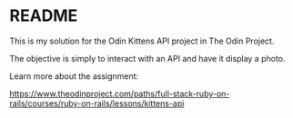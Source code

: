 # README

This is my solution for the Odin Kittens API project in The Odin Project.

The objective is simply to interact with an API and have it display a photo.

Learn more about the assignment:

https://www.theodinproject.com/paths/full-stack-ruby-on-rails/courses/ruby-on-rails/lessons/kittens-api
